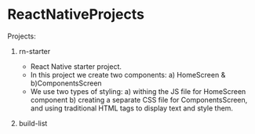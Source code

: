 # ReactNativeProjects

Projects:
1. rn-starter
	- React Native starter project.
	- In this project we create two components: a) HomeScreen & b)ComponentsScreen
	- We use two types of styling:
		a) withing the JS file for HomeScreen component
		b) creating a separate CSS file for ComponentsScreen, and using traditional HTML tags to display text and style them.

2. build-list